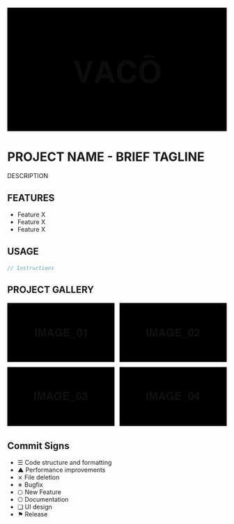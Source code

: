 ![Project Banner](/template-gfx/vaco-banner.png)

# PROJECT NAME - BRIEF TAGLINE
DESCRIPTION

## FEATURES
+ Feature X
+ Feature X
+ Feature X

## USAGE
```js
// Instructions
```

## PROJECT GALLERY

![Gallery](/template-gfx/vaco-quad-gallery.png)

## Commit Signs

+ ☰ Code structure and formatting
+ ▲ Performance improvements
+ ⨯ File deletion
+ ∗ Bugfix
+ ⬡ New Feature
+ ⎔ Documentation
+ ❑ UI design
+ ⚑ Release


